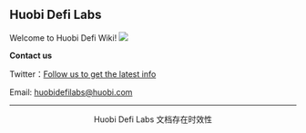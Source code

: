 ##  Huobi Defi Labs
Welcome to Huobi Defi Wiki!
![](/img/map.svg)

**Contact us**

  <i class="fa fa-twitter" aria-hidden="true"></i> Twitter：[Follow us to get the latest info](https://twitter.com/HuobiGlobal)

  <i class="fa fa-users" aria-hidden="true"></i> Email:   huobidefilabs@huobi.com


---

<center> Huobi Defi Labs 文档存在时效性 <center>
